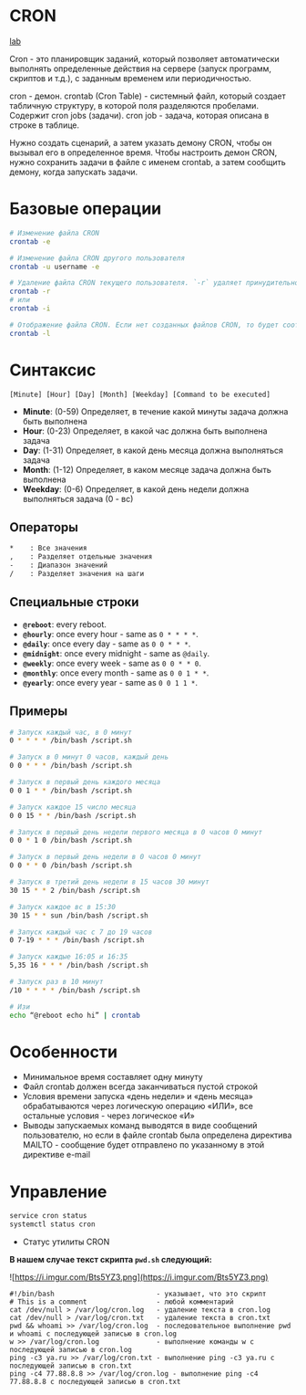 # CRON

[lab](materials/labs/linux_labs/lab_14.md)

Cron - это планировщик заданий, который позволяет автоматически выполнять определенные действия на сервере (запуск программ, скриптов и т.д.), с заданным временем или периодичностью.

cron - демон.
crontab (Cron Table) - системный файл, который создает табличную структуру, в которой поля разделяются пробелами. Содержит cron jobs (задачи).
cron job - задача, которая описана в строке в таблице.

Нужно создать сценарий, а затем указать демону CRON, чтобы он вызывал его в определенное время. Чтобы настроить демон CRON, нужно сохранить задачи в файле с именем crontab, а затем сообщить демону, когда запускать задачи.

# Базовые операции

```bash
# Изменение файла CRON
crontab -e

# Изменение файла CRON другого пользователя
crontab -u username -e

# Удаление файла CRON текущего пользователя. `-r` удаляет принудительно, `-i` спрашивает подтверждение
crontab -r
# или
crontab -i

# Отображение файла CRON. Если нет созданных файлов CRON, то будет соответствующий вывод
crontab -l
```

# Синтаксис

```
[Minute] [Hour] [Day] [Month] [Weekday] [Command to be executed]
```

- __Minute__: (0-59) Определяет, в течение какой минуты задача должна быть выполнена
- __Hour__: (0-23) Определяет, в какой час должна быть выполнена задача
- __Day__: (1-31) Определяет, в какой день месяца должна выполняться задача
- __Month__: (1-12) Определяет, в каком месяце задача должна быть выполнена
- __Weekday__: (0-6) Определяет, в какой день недели должна выполняться задача (0 - вс)

## Операторы

```bash
*    : Все значения
,    : Разделяет отдельные значения
-    : Диапазон значений
/    : Разделяет значения на шаги
```

## Специальные строки

- __`@reboot`__: every reboot.
- __`@hourly`__: once every hour - same as `0 * * * *`.
- __`@daily`__: once every day - same as `0 0 * * *`.
- __`@midnight`__: once every midnight - same as `@daily`.
- __`@weekly`__: once every week - same as `0 0 * * 0`.
- __`@monthly`__: once every month - same as `0 0 1 * *`.
- __`@yearly`__: once every year - same as `0 0 1 1 *`.

## Примеры

```bash
# Запуск каждый час, в 0 минут
0 * * * * /bin/bash /script.sh

# Запуск в 0 минут 0 часов, каждый день
0 0 * * * /bin/bash /script.sh

# Запуск в первый день каждого месяца
0 0 1 * * /bin/bash /script.sh

# Запуск каждое 15 число месяца
0 0 15 * * /bin/bash /script.sh

# Запуск в первый день недели первого месяца в 0 часов 0 минут
0 0 * 1 0 /bin/bash /script.sh

# Запуск в первый день недели в 0 часов 0 минут
0 0 * * 0 /bin/bash /script.sh

# Запуск в третий день недели в 15 часов 30 минут
30 15 * * 2 /bin/bash /script.sh

# Запуск каждое вс в 15:30
30 15 * * sun /bin/bash /script.sh

# Запуск каждый час с 7 до 19 часов
0 7-19 * * * /bin/bash /script.sh

# Запуск каждые 16:05 и 16:35
5,35 16 * * * /bin/bash /script.sh

# Запуск раз в 10 минут
/10 * * * * /bin/bash /script.sh

# Изи
echo “@reboot echo hi” | crontab
```

# Особенности

- Минимальное время составляет одну минуту
- Файл crontab должен всегда заканчиваться пустой строкой
- Условия времени запуска «день недели» и «день месяца» обрабатываются через логическую операцию «ИЛИ», все остальные условия - через логическое «И»
- Выводы запускаемых команд выводятся в виде сообщений пользователю, но если в файле crontab была определена директива MAILTO - сообщение будет отправлено по указанному в этой директиве e-mail

# Управление

```bash
service cron status
systemctl status cron
```
- Статус утилиты CRON



**В нашем случае текст скрипта `pwd.sh` следующий:**

![https://i.imgur.com/Bts5YZ3.png](https://i.imgur.com/Bts5YZ3.png)

```
#!/bin/bash                         - указывает, что это скрипт
# This is a comment                 - любой комментарий
cat /dev/null > /var/log/cron.log   - удаление текста в cron.log
cat /dev/null > /var/log/cron.txt   - удаление текста в cron.txt
pwd && whoami >> /var/log/cron.log  - последовательное выполнение pwd и whoami с последующей записью в cron.log
w >> /var/log/cron.log              - выполнение команды w с последующей записью в cron.log
ping -c3 ya.ru >> /var/log/cron.txt - выполнение ping -c3 ya.ru с последующей записью в cron.txt
ping -c4 77.88.8.8 >> /var/log/cron.log - выполнение ping -c4 77.88.8.8 с последующей записью в cron.txt
```
